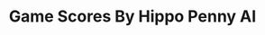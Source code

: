 ---
title: Game Scores By Hippo Penny AI
layout: scoredetail
permalink: /meta-score/bloodborne
header:
  teaser: /assets/images/bloodborne.jpg
  video:
    id: 1nKW9kTjsps
    provider: youtube
---